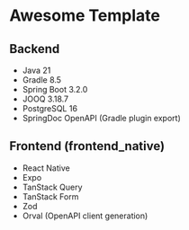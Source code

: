 # Awesome Template

## Backend

- Java 21
- Gradle 8.5
- Spring Boot 3.2.0
- JOOQ 3.18.7
- PostgreSQL 16
- SpringDoc OpenAPI (Gradle plugin export)

## Frontend (frontend_native)

- React Native
- Expo
- TanStack Query
- TanStack Form
- Zod
- Orval (OpenAPI client generation)
